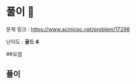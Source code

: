 # 풀이 :notebook:

   문제 링크 : https://www.acmicpc.net/problem/17298
   
   난이도 : __골드 4__
   
##요점



## 풀이
